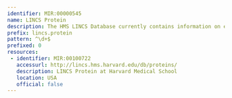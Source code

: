 ```yaml
---
identifier: MIR:00000545
name: LINCS Protein
description: The HMS LINCS Database currently contains information on experimental reagents (small molecule perturbagens, cells, and proteins). It aims to collect and disseminate information relating to the fundamental principles of cellular response in humans to perturbation. This collection references proteins.
prefix: lincs.protein
pattern: ^\d+$
prefixed: 0
resources:
 - identifier: MIR:00100722
   accessurl: http://lincs.hms.harvard.edu/db/proteins/
   description: LINCS Protein at Harvard Medical School
   location: USA
   official: false
---
```


